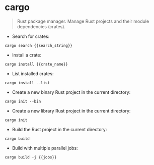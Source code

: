 # cargo

> Rust package manager.
> Manage Rust projects and their module dependencies (crates).

- Search for crates:

`cargo search {{search_string}}`

- Install a crate:

`cargo install {{crate_name}}`

- List installed crates:

`cargo install --list`

- Create a new binary Rust project in the current directory:

`cargo init --bin`

- Create a new library Rust project in the current directory:

`cargo init`

- Build the Rust project in the current directory:

`cargo build`

- Build with multiple parallel jobs:

`cargo build -j {{jobs}}`
